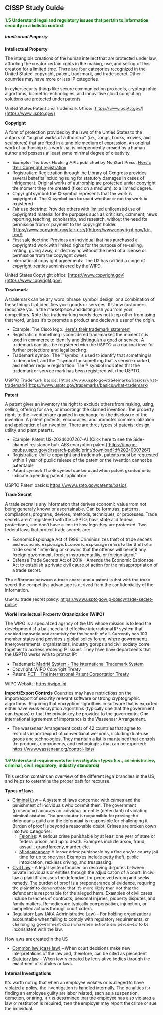 ## CISSP Study Guide



#### <font color="#007800"><b>1.5 Understand legal and regulatory issues that pertain to information security in a holistic context </b></font>

##### **Intellectual Property**
**Intellectual Property**

The intangible creations of the human intellect that are protected under law, affording the creator certain rights in the making, use, and selling of their creation for a limited time. There are four categories recognized in the United Stated: copyright, patent, trademark, and trade secret. Other countries may have more or less IP categories.

In cybersecurity things like secure communication protocols, cryptographic algorithms, biometric technologies, and innovative cloud computing solutions are protected under patents. 

United States Patent and Trademark Office: [https://www.uspto.gov/](https://www.uspto.gov/)


**Copyright**

A form of protection provided by the laws of the Untied States to the authors of “original works of authorship” (i.e., songs, books, movies, and sculptures) that are fixed in a tangible medium of expression. An original work of authorship is a work that is independently creaed by a human author and possess at least some minimal degree of creativity.
- Example: The book Hacking APIs published by No Start Press. [Here's their Copyright registration](https://cocatalog.loc.gov/cgi-bin/Pwebrecon.cgi?v1=16&ti=1,16&Search%5FArg=hacking&Search%5FCode=TALL&CNT=25&PID=ALcoiuXte0L7IXWxpNoBsCPLFEN7&SEQ=20240107212325)
- Registration: Registration through the Library of Congress provides several benefits including suing for statutory damages in cases of infrigement. Original works of authorship are protected under copyright the moment they are created (fixed on a medium), to a limited degree.
- Copyright symbol: the © symbol represents that the work is copyrighted. The © symbol can be used whether or not the work is registered.
- Fair use doctrine: Provides others with limited unlicensed use of copyrighted material for the purposes such as criticism, comment, news reporting, teaching, scholarship, and research, without the need for permission from or payment to the copyright holder. [https://www.copyright.gov/fair-use/](https://www.copyright.gov/fair-use/)
- First sale doctrine: Provides an individual that has purchased a copyrighted work with limited rights for the purpose of re-selling, renting, giving away, or destroying without the need of a license or permission from the copyright owner.
- International copyright agreements: The US has ratified a range of copyright treaties administered by the WIPO.

United States Copyright office: [https://www.copyright.gov](https://www.copyright.gov)

**Trademark**

A trademark can be any word, phrase, symbol, design, or a combination of these things that identifies your goods or services. It’s how customers recognize you in the marketplace and distinguish you from your competitors. Note that trademarking words does not keep other from using that word, unless it’s to promote a product and decieve a user of the origin.
- Example: The Cisco logo. [Here's their trademark statement](https://www.cisco.com/c/dam/en_us/about/ac50/ac47/downloads/logo/trademark.pdf)
- Registration: Something is considered trademarked the moment it is used in commerce to identify and distinguish a good or service. A trademark can also be registered with the USPTO at a national level for further protections and legal backing.
- Trademark symbol: The ™ symbol is used to identify that something is trademarked, and the ℠ symbol for something that is service marked, and neither require registration. The ® symbol indicates that the trademark or service mark has been registered with the USPTO.

USPTO Trademark basics: [https://www.uspto.gov/trademarks/basics/what-trademark](https://www.uspto.gov/trademarks/basics/what-trademark)

**Patent**

A patent gives an inventory the right to exclude others from making, using, selling, offering for sale, or importingn the claimed invention. The property rights to the invention are granted in exchange for the disclosure of the invention. A patent protects, encourages, and promotes commercialization and application of an invention. There are three types of patents: design, utility, and plant patents.
- Example: Patent US-20240007267-A1 (Click here to see the Side-channel resistance bulk AES encryption patent)[https://image-ppubs.uspto.gov/dirsearch-public/print/downloadPdf/20240007267]
- Registration: Unlike copyright and trademark, patents must be requested within 1 year of public release of the patent or the invention cannot be patentable.
- Patent symbol: The ℗ symbol can be used when patent granted or to indicate a pending patent application.

USPTO Patent basics: https://www.uspto.gov/patents/basics

**Trade Secret**

A trade secret is any information that derives economic value from not being generally known or ascertainable. Can be formulas, patterns, compilations, programs, devices, methods, techniques, or processes. Trade secrets aren't registered with the USPTO, have state and federal protections, and don't have a limit to how logn they are protected. Two federal laws that protect trade secrets are:
- Economic Espionage Act of 1996: Crimininalizes theft of trade secrets and economic espionage. Economic espionage refers to the theft of a trade secret "intending or knowing that the offense will benefit any foreign government, foreign instrumentatlity, or foreign agent".
- Defense Trade Secrets Act of 2016 - Amends the Economic Espionage Act to establish a private civil cause of action for the misappropriation of a trade secret.

The difference between a trade secret and a patent is that with the trade secret the competitive advantage is derived from the confidentiality of the information.

USPTO trade secret policy: https://www.uspto.gov/ip-policy/trade-secret-policy

**World Intellectual Property Organization (WIPO)**

The WIPO is a specialized agency of the UN whose mission is to lead the development of a balanced and effective international IP system that enabled innovatio and creativity for the benefit of all. Currently has 193 member states and provides a global policy forum, where governments, itnergovernmental organizations, industry gorups and civil society come together to address evolving IP issues. They have  have departments that the USPTO works with to protect IP:
- Trademark: [Madrid System - The international Trademark System](https://www.wipo.int/madrid/en/)
- Copyright: [WIPO Copyright Treaty](https://www.wipo.int/treaties/en/ip/wct/)
- Patent: [PCT - The international Patent Corportation Treaty](https://www.wipo.int/pct/en/)

WIPO Website: https://wipo.int

**Import/Export Controls**
Countries  may have restrictions on the import/export of security relevant software or strong cryptographic algorithms. Requiring that encryption algorithms in software that is exported either have weak encryption algorithms (typically one that the government can bypass) or that the private key be provided to the governemtn. One international agreement of importance is the Wassenaar Arrangement.
- The wassenaar Arrangement costs of 42 countries that agree to restricts import/export of conventional weapons, including dual-use goods and technologies. They maintain a list is maintained that controls the products, components, and technologies that can be exported: https://www.wassenaar.org/control-lists/



#### <font color="#007800"><b>1.6 Understand requirements for investigation types (i.e., administrative, criminal, civil, regulatory, industry standards) </b></font>
This section contains an overview of the different legal branches in the US, and helps to determine the proper path for recourse.

**Types of laws**
- <u>Criminal Law</u> – A system of laws concerned with crimes and the punishment of individuals who commit them. The government (prosecutor) accuses an individual or entity (defendant) of violating criminal statutes. The prosecutor is responsible for proving the defendants guild and the defendant is responsible for challenging it. Burden of proof is beyond a reasonable doubt. Crimes are broken down into two categories:
    - <u>Felonies</u>: A serious crime punishable by at least one year of state or federal prison, and up to death. Examples include arson, fraud, assault, grand larceny, murder, etc.
    - <u>Misdemeanors</u>: A lesser crime punishable by a fine and/or county jail time for up to one year. Examples include petty theft, public intoxication, reckless driving, and trespassing.
- <u>Civil Law</u> – A legal system focused on resolving disputes between private individuals or entities through the adjudication of a court. In civil law a plaintiff accuses the defendant for perceived wrong and seeks remedy. The burden of proof is a preponderance of evidence, requiring the plaintiff to demonstrate that it’s more likely than not that the defendant is responsible for the alleged harm. Examples of civil cases include breaches of contracts, personal injuries, property disputes, and family matters. Remedies are typically compensation, injunction, or compelled actions through court orders.
- <u>Regulatory Law</u> (AKA Administrative Law) – For holding organizations accountable when failing to comply with regulatory requirements, or challenging government decisions when actions are perceived to be inconsistent with the law.

How laws are created in the US
- <u>Common law (case law)</u> – When court decisions make new interpretations of the law and, therefore, can be cited as precedent.
- <u>Statutory law</u> – When law is created by legislative bodies through the enactment of statutes or laws.

**Internal Investigations**

It's worth noting that when an employee violates or is alleged to have violated a policy, the inventigation is handled internally. The penalties for finding an employee guilty are labor related, such as a suspension, demotion, or firing. If it is determined that the employee has also violated a law or restitution is required, then the employer may report the crime or sue the individual.




















    
